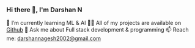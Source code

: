 ### Hi there 👋, I'm Darshan N
🌱 I’m currently learning ML & AI
👨‍💻 All of my projects are available on [Github](https://github.com/Darshan-Nagesh)
💬 Ask me about Full stack development & programming
📫 Reach me: darshannagesh2002@gmail.com
<!--
**Darshan-Nagesh/Darshan-Nagesh** is a ✨ _special_ ✨ repository because its `README.md` (this file) appears on your GitHub profile.

Here are some ideas to get you started:

- 🔭 I’m currently working on ...
- 🌱 I’m currently learning ...
- 👯 I’m looking to collaborate on ...
- 🤔 I’m looking for help with ...
- 💬 Ask me about ...
- 📫 How to reach me: ...
- 😄 Pronouns: ...
- ⚡ Fun fact: ...
-->
